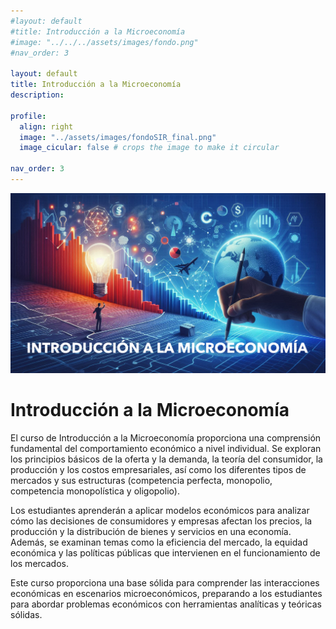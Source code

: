```yaml
---
#layout: default
#title: Introducción a la Microeconomía
#image: "../../../assets/images/fondo.png"
#nav_order: 3

layout: default
title: Introducción a la Microeconomía
description: 

profile:
  align: right
  image: "../assets/images/fondoSIR_final.png"
  image_cicular: false # crops the image to make it circular

nav_order: 3
---
```

![fondo](../assets/images/micro.png)

# **Introducción a la Microeconomía**

El curso de Introducción a la Microeconomía proporciona una comprensión fundamental del comportamiento económico a nivel individual. Se exploran los principios básicos de la oferta y la demanda, la teoría del consumidor, la producción y los costos empresariales, así como los diferentes tipos de mercados y sus estructuras (competencia perfecta, monopolio, competencia monopolística y oligopolio).

Los estudiantes aprenderán a aplicar modelos económicos para analizar cómo las decisiones de consumidores y empresas afectan los precios, la producción y la distribución de bienes y servicios en una economía. Además, se examinan temas como la eficiencia del mercado, la equidad económica y las políticas públicas que intervienen en el funcionamiento de los mercados.

Este curso proporciona una base sólida para comprender las interacciones económicas en escenarios microeconómicos, preparando a los estudiantes para abordar problemas económicos con herramientas analíticas y teóricas sólidas.
